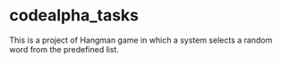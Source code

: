 # codealpha_tasks
This is a project of Hangman game in which a system selects a random word from the predefined list.

